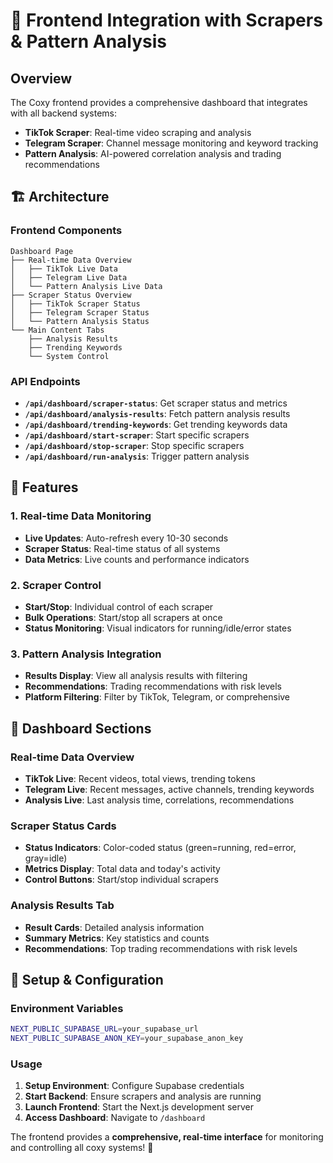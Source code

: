 # 🎨 Frontend Integration with Scrapers & Pattern Analysis

## Overview

The Coxy frontend provides a comprehensive dashboard that integrates with all backend systems:
- **TikTok Scraper**: Real-time video scraping and analysis
- **Telegram Scraper**: Channel message monitoring and keyword tracking
- **Pattern Analysis**: AI-powered correlation analysis and trading recommendations

## 🏗️ **Architecture**

### **Frontend Components**
```
Dashboard Page
├── Real-time Data Overview
│   ├── TikTok Live Data
│   ├── Telegram Live Data
│   └── Pattern Analysis Live Data
├── Scraper Status Overview
│   ├── TikTok Scraper Status
│   ├── Telegram Scraper Status
│   └── Pattern Analysis Status
└── Main Content Tabs
    ├── Analysis Results
    ├── Trending Keywords
    └── System Control
```

### **API Endpoints**
- **`/api/dashboard/scraper-status`**: Get scraper status and metrics
- **`/api/dashboard/analysis-results`**: Fetch pattern analysis results
- **`/api/dashboard/trending-keywords`**: Get trending keywords data
- **`/api/dashboard/start-scraper`**: Start specific scrapers
- **`/api/dashboard/stop-scraper`**: Stop specific scrapers
- **`/api/dashboard/run-analysis`**: Trigger pattern analysis

## 🚀 **Features**

### **1. Real-time Data Monitoring**
- **Live Updates**: Auto-refresh every 10-30 seconds
- **Scraper Status**: Real-time status of all systems
- **Data Metrics**: Live counts and performance indicators

### **2. Scraper Control**
- **Start/Stop**: Individual control of each scraper
- **Bulk Operations**: Start/stop all scrapers at once
- **Status Monitoring**: Visual indicators for running/idle/error states

### **3. Pattern Analysis Integration**
- **Results Display**: View all analysis results with filtering
- **Recommendations**: Trading recommendations with risk levels
- **Platform Filtering**: Filter by TikTok, Telegram, or comprehensive

## 📱 **Dashboard Sections**

### **Real-time Data Overview**
- **TikTok Live**: Recent videos, total views, trending tokens
- **Telegram Live**: Recent messages, active channels, trending keywords
- **Analysis Live**: Last analysis time, correlations, recommendations

### **Scraper Status Cards**
- **Status Indicators**: Color-coded status (green=running, red=error, gray=idle)
- **Metrics Display**: Total data and today's activity
- **Control Buttons**: Start/stop individual scrapers

### **Analysis Results Tab**
- **Result Cards**: Detailed analysis information
- **Summary Metrics**: Key statistics and counts
- **Recommendations**: Top trading recommendations with risk levels

## 🔧 **Setup & Configuration**

### **Environment Variables**
```bash
NEXT_PUBLIC_SUPABASE_URL=your_supabase_url
NEXT_PUBLIC_SUPABASE_ANON_KEY=your_supabase_anon_key
```

### **Usage**
1. **Setup Environment**: Configure Supabase credentials
2. **Start Backend**: Ensure scrapers and analysis are running
3. **Launch Frontend**: Start the Next.js development server
4. **Access Dashboard**: Navigate to `/dashboard`

The frontend provides a **comprehensive, real-time interface** for monitoring and controlling all coxy systems! 🚀

